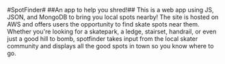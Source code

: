 #SpotFinder#
##An app to help you shred!##
This is a web app using JS, JSON, and MongoDB to bring you local spots nearby! The site is
hosted on AWS and offers users the opportunity to find skate spots near them. Whether you're
looking for a skatepark, a ledge, stairset, handrail, or even just a good hill to bomb,
spotfinder takes input from the local skater community and displays all the good spots in town so
you know where to go. 
